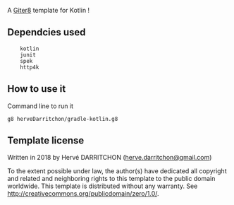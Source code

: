 A [Giter8][g8] template for Kotlin !

Dependcies used
---------------
````
    kotlin
    junit
    spek
    http4k
````

How to use it
-------------
Command line to run it

````g8 herveDarritchon/gradle-kotlin.g8````

Template license
----------------
Written in 2018 by Hervé DARRITCHON (herve.darritchon@gmail.com)

To the extent possible under law, the author(s) have dedicated all copyright and related
and neighboring rights to this template to the public domain worldwide.
This template is distributed without any warranty. See <http://creativecommons.org/publicdomain/zero/1.0/>.

[g8]: http://www.foundweekends.org/giter8/

